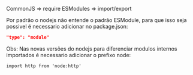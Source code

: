 CommonJS => require
ESModules => import/export

Por padrão o nodejs não entende o padrão ESModule, para que isso seja possivel é necessario adicionar no package.json:
```JSON
"type": "module"
```
Obs: Nas novas versões do nodejs para diferenciar modulos internos importados é necessario adicionar o prefixo node:
```JS
import http from 'node:http'
```